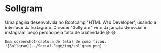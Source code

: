 # Sollgram

Uma página desenvolvida no Bootcamp "HTML Web Developer", usando a interface do Instagram.
 O nome "Sollgram" vem da junção de social e instagram, peço perdão pela falta de criatividade :sweat_smile: :sweat_smile:

~~~Screenshot
Uma screenshot(captura de tela) de como ficou.
![Sollgram](../Social-Page/img/sollgram.png)
~~~